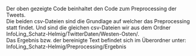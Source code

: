 Der oben gezeigte Code beinhaltet den Code zum Preprocessing der Tweets.\
Die beiden csv-Dateien sind die Grundlage auf welcher das Preprocessing statt findet. Und sind die gleichen csv-Dateien wir aus dem Ordner InfoLing_Schatz-Helmig/TwitterDaten/Westen-Osten/.\
Das Ergebnis bzw. der bereinigte Text befindet sich im Überordner unter: InfoLing_Schatz-Helmig/Preprocessing/Ergebnis
